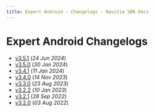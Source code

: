 ```yaml
---
title: Expert Android - Changelogs - Navitia SDK Docs
---
```


# Expert Android Changelogs

* [v3.5.1](releases/3.5.1/index.md) (_24 Jun 2024_)
* [v3.5.0](releases/3.5.0/index.md) (_30 Jan 2024_)
* [v3.4.1](releases/3.4.1/index.md) (_11 Jan 2024_)
* [v3.4.0](releases/3.4.0/index.md) (_14 Nov 2023_)
* [v3.3.0](releases/3.3.0/index.md) (_23 Aug 2023_)
* [v3.2.2](releases/3.2.2/index.md) (_10 Jan 2023_)
* [v3.2.1](releases/3.2.1/index.md) (_28 Sep 2022_)
* [v3.2.0](releases/3.2.0/index.md) (_03 Aug 2022_)
